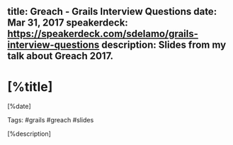 title: Greach - Grails Interview Questions
date: Mar 31, 2017
speakerdeck: https://speakerdeck.com/sdelamo/grails-interview-questions
description: Slides from my talk about Greach 2017.
---

# [%title]

[%date]

Tags: #grails #greach #slides

[%description]

<script async class="speakerdeck-embed" data-id="bad6c5abe78a4a3e9e4a8b93c545fa86" data-ratio="1.77777777777778" src="//speakerdeck.com/assets/embed.js"></script>